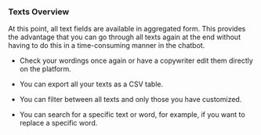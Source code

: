 ### Texts Overview

At this point, all text fields are available in aggregated form. This provides the advantage that you can go through all texts again at the end without having to do this in a time-consuming manner in the chatbot. 

- Check your wordings once again or have a copywriter edit them directly on the platform.

- You can export all your texts as a CSV table.

- You can filter between all texts and only those you have customized. 

- You can search for a specific text or word, for example, if you want to replace a specific word.


